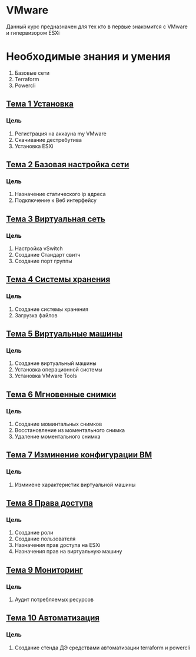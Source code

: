 # VMware

Данный курс предназначен для тех кто в первые знакомится с VMware и гипервизором ESXi

# Необходимые знания и умения
1) Базовые сети
2) Terraform
3) Powercli

## [Тема 1 Установка](https://github.com/storm39mad/VMware/tree/main/1_install)
### Цель
1) Регистрация на аккауна my VMware
2) Скачивание дестребутива
3) Установка ESXi

## [Тема 2 Базовая настройка сети ](https://github.com/storm39mad/VMware/tree/main/2_network_configuration)
### Цель
1) Назначение статического ip адреса
2) Подключение к Веб интерфейсу

## [Тема 3 Виртуальная сеть ](https://github.com/storm39mad/VMware/tree/main/3_virtual_network)
### Цель
1) Настройка vSwitch
2) Создание Стандарт свитч
3) Создание порт группы

## [Тема 4 Системы хранения ](https://github.com/storm39mad/VMware/tree/main/4_Storage)
### Цель
1) Создание системы хранения
2) Загрузка файлов

## [Тема 5 Виртуальные машины ](https://github.com/storm39mad/VMware/tree/main/5_Virtual_machine)
### Цель
1) Создание виртуальный машины
2) Установка операционной системы
3) Установка VMware Tools

## [Тема 6 Мгновенные снимки ](https://github.com/storm39mad/VMware/tree/main/6_Snapshot)
### Цель
1) Создание моминтальных снимков
2) Восстановление из моментального снимка
3) Удаление моментального снимка

## [Тема 7 Изминение конфигурации ВМ ](https://github.com/storm39mad/VMware/tree/main/7_Edit_settings_VM)
### Цель
1) Измииене характеристик виртуальной машины

## [Тема 8 Права доступа ](https://github.com/storm39mad/VMware/tree/main/8_Manage)
### Цель
1) Создание роли
2) Создание пользователя
3) Назначения прав доступа на ESXi
4) Назначения прав на виртуальную машину

## [Тема 9 Мониторинг ](https://github.com/storm39mad/VMware/tree/main/9_Monitor)
### Цель
1) Аудит потребляемых ресурсов

## [Тема 10 Автоматизация ](https://github.com/storm39mad/VMware/tree/main/10_Auto)
### Цель
1) Создание стенда ДЭ средствами автоматизации terraform и powercli







